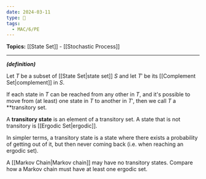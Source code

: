 ```yaml
---
date: 2024-03-11
type: 🧠
tags:
  - MAC/6/PE
---
```


**Topics:** [[State Set]] - [[Stochastic Process]]

---

_**(definition)**_

Let $T$ be a subset of [[State Set|state set]] $S$ and let $T'$ be its [[Complement Set|complement]] in $S$. 

If each state in $T$ can be reached from any other in $T$, and it's possible to move from (at least) one state in $T$ to another in $T'$, then we call $T$ a **transitory set.

A **transitory state** is an element of a transitory set. A state that is not transitory is [[Ergodic Set|ergodic]]. 

In simpler terms, a transitory state is a state where there exists a probability of getting out of it, but then never coming back (i.e. when reaching an ergodic set). 

A [[Markov Chain|Markov chain]] may have no transitory states. Compare how a Markov chain must have at least one ergodic set.
